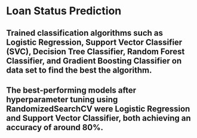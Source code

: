 # Loan Status Prediction
## Trained classification algorithms such as Logistic Regression, Support Vector Classifier (SVC), Decision Tree Classifier, Random Forest Classifier, and Gradient Boosting Classifier on data set to find the best the algorithm.
## The best-performing models after hyperparameter tuning using RandomizedSearchCV were Logistic Regression and Support Vector Classifier, both achieving an accuracy of around 80%.
